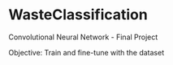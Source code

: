 # WasteClassification
Convolutional Neural Network - Final Project

Objective: Train and fine-tune with the dataset

